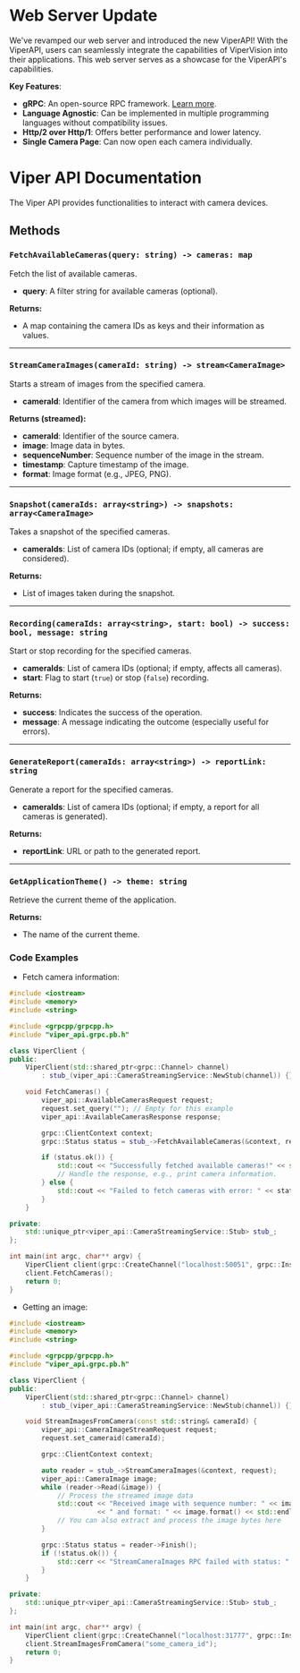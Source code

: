 # Web Server Update

We've revamped our web server and introduced the new ViperAPI! With the ViperAPI, users can seamlessly integrate the capabilities of ViperVision into their applications. This web server serves as a showcase for the ViperAPI's capabilities.

**Key Features**:
- **gRPC**: An open-source RPC framework. [Learn more](https://grpc.io/).
- **Language Agnostic**: Can be implemented in multiple programming languages without compatibility issues.
- **Http/2 over Http/1**: Offers better performance and lower latency.
- **Single Camera Page**: Can now open each camera individually.

# Viper API Documentation

The Viper API provides functionalities to interact with camera devices.

## Methods

### `FetchAvailableCameras(query: string) -> cameras: map`

Fetch the list of available cameras.

- **query**: A filter string for available cameras (optional).
  
**Returns:** 
- A map containing the camera IDs as keys and their information as values.

---

### `StreamCameraImages(cameraId: string) -> stream<CameraImage>`

Starts a stream of images from the specified camera.

- **cameraId**: Identifier of the camera from which images will be streamed.

**Returns (streamed):**
- **cameraId**: Identifier of the source camera.
- **image**: Image data in bytes.
- **sequenceNumber**: Sequence number of the image in the stream.
- **timestamp**: Capture timestamp of the image.
- **format**: Image format (e.g., JPEG, PNG).

---

### `Snapshot(cameraIds: array<string>) -> snapshots: array<CameraImage>`

Takes a snapshot of the specified cameras.

- **cameraIds**: List of camera IDs (optional; if empty, all cameras are considered).

**Returns:** 
- List of images taken during the snapshot.

---

### `Recording(cameraIds: array<string>, start: bool) -> success: bool, message: string`

Start or stop recording for the specified cameras.

- **cameraIds**: List of camera IDs (optional; if empty, affects all cameras).
- **start**: Flag to start (`true`) or stop (`false`) recording.

**Returns:** 
- **success**: Indicates the success of the operation.
- **message**: A message indicating the outcome (especially useful for errors).

---

### `GenerateReport(cameraIds: array<string>) -> reportLink: string`

Generate a report for the specified cameras.

- **cameraIds**: List of camera IDs (optional; if empty, a report for all cameras is generated).

**Returns:** 
- **reportLink**: URL or path to the generated report.

---

### `GetApplicationTheme() -> theme: string`

Retrieve the current theme of the application.

**Returns:** 
- The name of the current theme.


### Code Examples

- Fetch camera information:

```cpp
#include <iostream>
#include <memory>
#include <string>

#include <grpcpp/grpcpp.h>
#include "viper_api.grpc.pb.h"

class ViperClient {
public:
    ViperClient(std::shared_ptr<grpc::Channel> channel)
        : stub_(viper_api::CameraStreamingService::NewStub(channel)) {}

    void FetchCameras() {
        viper_api::AvailableCamerasRequest request;
        request.set_query(""); // Empty for this example
        viper_api::AvailableCamerasResponse response;

        grpc::ClientContext context;
        grpc::Status status = stub_->FetchAvailableCameras(&context, request, &response);

        if (status.ok()) {
            std::cout << "Successfully fetched available cameras!" << std::endl;
            // Handle the response, e.g., print camera information.
        } else {
            std::cout << "Failed to fetch cameras with error: " << status.error_message() << std::endl;
        }
    }

private:
    std::unique_ptr<viper_api::CameraStreamingService::Stub> stub_;
};

int main(int argc, char** argv) {
    ViperClient client(grpc::CreateChannel("localhost:50051", grpc::InsecureChannelCredentials()));
    client.FetchCameras();
    return 0;
}

```

- Getting an image:

```cpp
#include <iostream>
#include <memory>
#include <string>

#include <grpcpp/grpcpp.h>
#include "viper_api.grpc.pb.h"

class ViperClient {
public:
    ViperClient(std::shared_ptr<grpc::Channel> channel)
        : stub_(viper_api::CameraStreamingService::NewStub(channel)) {}

    void StreamImagesFromCamera(const std::string& cameraId) {
        viper_api::CameraImageStreamRequest request;
        request.set_cameraid(cameraId);

        grpc::ClientContext context;

        auto reader = stub_->StreamCameraImages(&context, request);
        viper_api::CameraImage image;
        while (reader->Read(&image)) {
            // Process the streamed image data
            std::cout << "Received image with sequence number: " << image.sequencenumber() 
                      << " and format: " << image.format() << std::endl;
            // You can also extract and process the image bytes here
        }

        grpc::Status status = reader->Finish();
        if (!status.ok()) {
            std::cerr << "StreamCameraImages RPC failed with status: " << status.error_message() << std::endl;
        }
    }

private:
    std::unique_ptr<viper_api::CameraStreamingService::Stub> stub_;
};

int main(int argc, char** argv) {
    ViperClient client(grpc::CreateChannel("localhost:31777", grpc::InsecureChannelCredentials()));
    client.StreamImagesFromCamera("some_camera_id");
    return 0;
}

```
